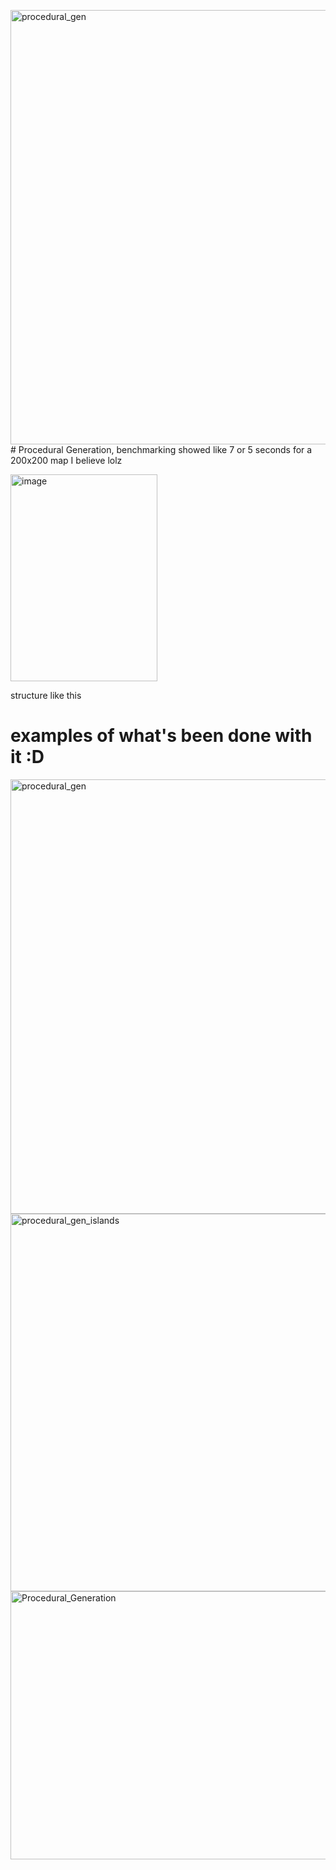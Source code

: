 <img width="1231" height="695" alt="procedural_gen" src="https://github.com/user-attachments/assets/2e4e5aad-921f-46cd-b413-115cfa0c156c" /># Procedural Generation, benchmarking showed like 7 or 5 seconds for a 200x200 map I believe lolz


<img width="235" height="331" alt="image" src="https://github.com/user-attachments/assets/4a30ccc4-6b45-4212-93f6-01ec96284410" />

structure like this


# examples of what's been done with it :D
<img width="1231" height="695" alt="procedural_gen" src="https://github.com/user-attachments/assets/1483d4db-589c-4fc2-9c59-1ea071c0cb53" />
<img width="1071" height="604" alt="procedural_gen_islands" src="https://github.com/user-attachments/assets/e6eedfec-6d40-4b8c-90b8-b512d3ed3825" />
<img width="1086" height="429" alt="Procedural_Generation" src="https://github.com/user-attachments/assets/bd449e2f-bffb-4543-aca1-aa3613c49b3d" />
